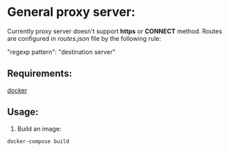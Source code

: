 General proxy server:
=====================

Currently proxy server doesn't support **https** or **CONNECT** method.
Routes are configured in *routes.json* file by the following rule:  

"regexp pattern": "destination server"

Requirements:
------------

[docker](https://www.docker.com/)

Usage:
-----

1. Build an image:
```bash
docker-compose build
```